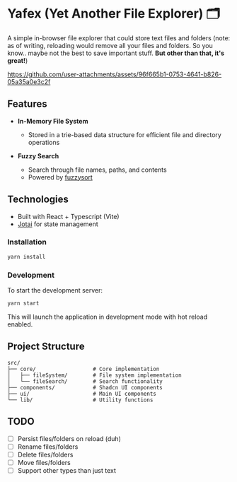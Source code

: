 # Yafex (Yet Another File Explorer) 🗂️

A simple in-browser file explorer that could store text files and folders (note: as of writing, reloading would remove all your files and folders. So you know.. maybe not the best to save important stuff. **But other than that, it's great!**)

https://github.com/user-attachments/assets/96f665b1-0753-4641-b826-05a35a0e3c2f

## Features

- **In-Memory File System**

  - Stored in a trie-based data structure for efficient file and directory operations

- **Fuzzy Search**
  - Search through file names, paths, and contents
  - Powered by [fuzzysort](https://github.com/farzher/fuzzysort)

## Technologies

- Built with React + Typescript (Vite)
- [Jotai](https://jotai.org/) for state management

### Installation

```bash
yarn install
```

### Development

To start the development server:

```bash
yarn start
```

This will launch the application in development mode with hot reload enabled.

## Project Structure

```
src/
├── core/                  # Core implementation
│   ├── fileSystem/        # File system implementation
│   └── fileSearch/        # Search functionality
├── components/            # Shadcn UI components
├── ui/                    # Main UI components
└── lib/                   # Utility functions
```

## TODO

- [ ] Persist files/folders on reload (duh)
- [ ] Rename files/folders
- [ ] Delete files/folders
- [ ] Move files/folders
- [ ] Support other types than just text
